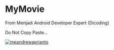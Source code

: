 # MyMovie
From Menjadi Android Developer Expert (Dicoding)

Do Not Copy Paste...

[![meandrewaprianto](https://circleci.com/gh/meandrewaprianto/MyMovie.svg?style=shield)](https://circleci.com/gh/meandrewaprianto/MyMovie)
